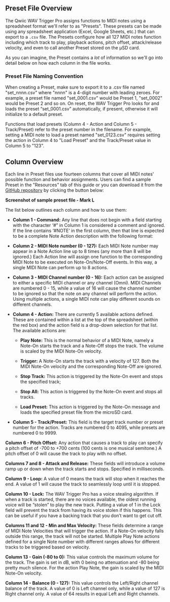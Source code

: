 



## Preset File Overview

The Qwiic WAV Trigger Pro assigns functions to MIDI notes using a spreadsheet format we'll refer to as "Presets". These presets can be made using any spreadsheet application (Excel, Google Sheets, etc.) that can export to a `.csv` file. The Presets configure how all 127 MIDI notes function including which track to play, playback actions, pitch offset, attack/release velocity, and even to call another Preset stored on the &micro;SD card. 

As you can imagine, the Preset contains a *lot* of information so we'll go into detail below on how each column in the file works.

### Preset File Naming Convention

When creating a Preset, make sure to export it to a .csv file named "set_nnnn.csv" where "nnnn" is a 4-digit number with leading zeroes. For example, a preset file named "set_0001.csv" would be Preset 1, "set_0002" would be Preset 2 and so on. On reset, the WAV Trigger Pro looks for and loads the preset “set_0001.csv” automatically, if present, otherwise it will initialize to a default preset.

Functions that load presets (Column 4 - Action and Column 5 - Track/Preset) refer to the preset number in the filename. For example, setting a MIDI note to load a preset named "set_0123.csv" requires setting the action in Column 4 to "Load Preset" and the Track/Preset value in Column 5 to "123". 

## Column Overview

Each line in Preset files use fourteen columns that cover all MIDI notes' possible function and behavior assignments. Users can find a sample Preset in the "Resources" tab of this guide or you can download it from the [GitHub repository]() by clicking the button below:



**Screenshot of sample preset file - Mark L**

The list below outlines each column and how to use them:

* <b>Column 1 - Command:</b> Any line that does not begin with a field starting with the character ‘#” in Column 1 is considered a comment and ignored. If the line contains ‘#NOTE’ in the first column, then that line is expected to be a complete Note Action description with the following format:

* <b>Column 2 - MIDI Note number (0 - 127):</b> Each MIDI Note number may appear in a Note Action line up to 8 times (any more than 8 will be ignored.) Each Action line will assign one function to the corresponding MIDI Note to be executed on Note-On/Note-Off events. In this way, a single MIDI Note can perform up to 8 actions.

* <b>Column 3 - MIDI Channel number (0 - 16):</b> Each action can be assigned to either a specific MIDI channel or any channel (Omni). MIDI Channels are numbered 0 - 15, while a value of 16 will cause the channel number to be ignored so that the note on any channel will perform the action. Using multiple actions, a single MIDI note can play different sounds on different channels.

* <b>Column 4 - Action:</b> There are currently 5 available actions defined. These are contained within a list at the top of the spreadsheet (within the red box) and the action field is a drop-down selection for that list. The available actions are:

    * <b>Play Note:</b> This is the normal behavior of a MIDI Note, namely a Note-On starts the track and a Note-Off stops the track. The volume is scaled by the MIDI Note-On velocity.

    * <b>Trigger:</b> A Note-On starts the track with a velocity of 127. Both the MIDI Note-On velocity and the corresponding Note-Off are ignored.

    * <b>Stop Track:</b> This action is triggered by the Note-On event and stops the specified track;

    * <b>Stop All:</b> This action is triggered by the Note-On event and stops all tracks.

    * <b>Load Preset:</b> This action is triggered by the Note-On message and loads the specified preset file from the microSD card.

* <b>Column 5 - Track/Preset:</b> This field is the target track number or preset number for the action. Tracks are numbered 0 to 4095, while presets are numbered 0 to 9999.

<b>Column 6 - Pitch Offset:</b> Any action that causes a track to play can specify a pitch offset of -700 to +700 cents (100 cents is one musical semitone.) A pitch offset of 0 will cause the track to play with no offset.

<b>Columns 7 and 8 - Attack and Release:</b> These fields will introduce a volume ramp up or down when the track starts and stops. Specified in milliseconds.

<b>Column 9 - Loop:</b> A value of 0 means the track will stop when it reaches the end. A value of 1 will cause the track to seamlessly loop until it is stopped.

<b>Column 10 - Lock:</b> The WAV Trigger Pro has a voice stealing algorithm. If when a track is started, there are no voices available, the oldest running voice will be “stolen” to play the new track. Putting a value of 1 in the Lock field will prevent the track from having its voice stolen if this happens. This can be useful if you have a backing track that you don’t want to get cut off.

<b>Columns 11 and 12 - Min and Max Velocity:</b> These fields determine a range of MIDI Note Velocities that will trigger the action. If a Note-On velocity falls outside this range, the track will not be started. Multiple Play Note actions defined for a single Note number with different ranges allows for different tracks to be triggered based on velocity.

<b>Column 13 - Gain (-80 to 0):</b> This value controls the maximum volume for the track. The gain is set in dB, with 0 being no attenuation and -80 being pretty much silence. For the action Play Note, the gain is scaled by the MIDI Note-On velocity.

<b>Column 14 - Balance (0 - 127):</b> This value controls the Left/Right channel balance of the track. A value of 0 is Left channel only, while a value of 127 is Right channel only. A value of 64 results in equal Left and Right channels.